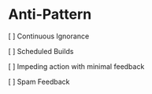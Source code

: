 # Anti-Pattern

[ ] Continuous Ignorance

[ ] Scheduled Builds

[ ] Impeding action with minimal feedback

[ ] Spam Feedback
